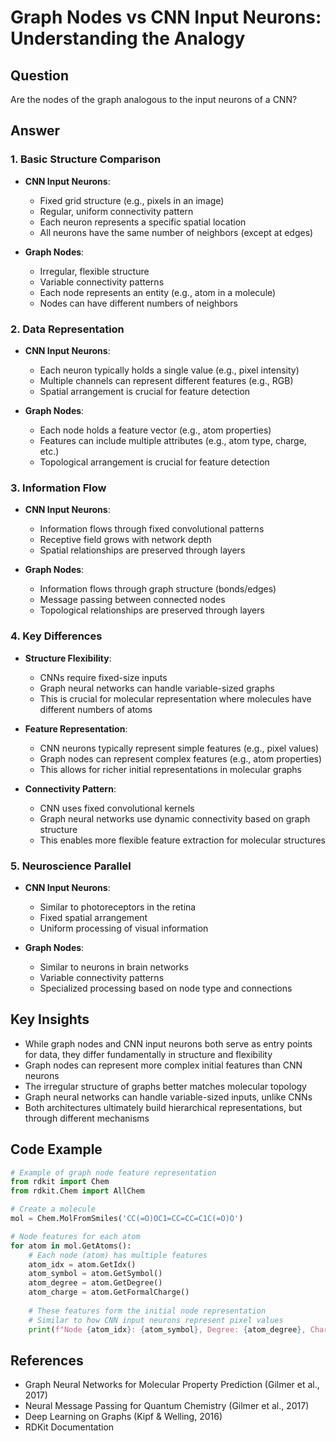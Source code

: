 # Graph Nodes vs CNN Input Neurons: Understanding the Analogy

## Question
Are the nodes of the graph analogous to the input neurons of a CNN?

## Answer

### 1. Basic Structure Comparison
- **CNN Input Neurons**:
  - Fixed grid structure (e.g., pixels in an image)
  - Regular, uniform connectivity pattern
  - Each neuron represents a specific spatial location
  - All neurons have the same number of neighbors (except at edges)

- **Graph Nodes**:
  - Irregular, flexible structure
  - Variable connectivity patterns
  - Each node represents an entity (e.g., atom in a molecule)
  - Nodes can have different numbers of neighbors

### 2. Data Representation
- **CNN Input Neurons**:
  - Each neuron typically holds a single value (e.g., pixel intensity)
  - Multiple channels can represent different features (e.g., RGB)
  - Spatial arrangement is crucial for feature detection

- **Graph Nodes**:
  - Each node holds a feature vector (e.g., atom properties)
  - Features can include multiple attributes (e.g., atom type, charge, etc.)
  - Topological arrangement is crucial for feature detection

### 3. Information Flow
- **CNN Input Neurons**:
  - Information flows through fixed convolutional patterns
  - Receptive field grows with network depth
  - Spatial relationships are preserved through layers

- **Graph Nodes**:
  - Information flows through graph structure (bonds/edges)
  - Message passing between connected nodes
  - Topological relationships are preserved through layers

### 4. Key Differences
- **Structure Flexibility**:
  - CNNs require fixed-size inputs
  - Graph neural networks can handle variable-sized graphs
  - This is crucial for molecular representation where molecules have different numbers of atoms

- **Feature Representation**:
  - CNN neurons typically represent simple features (e.g., pixel values)
  - Graph nodes can represent complex features (e.g., atom properties)
  - This allows for richer initial representations in molecular graphs

- **Connectivity Pattern**:
  - CNN uses fixed convolutional kernels
  - Graph neural networks use dynamic connectivity based on graph structure
  - This enables more flexible feature extraction for molecular structures

### 5. Neuroscience Parallel
- **CNN Input Neurons**:
  - Similar to photoreceptors in the retina
  - Fixed spatial arrangement
  - Uniform processing of visual information

- **Graph Nodes**:
  - Similar to neurons in brain networks
  - Variable connectivity patterns
  - Specialized processing based on node type and connections

## Key Insights
- While graph nodes and CNN input neurons both serve as entry points for data, they differ fundamentally in structure and flexibility
- Graph nodes can represent more complex initial features than CNN neurons
- The irregular structure of graphs better matches molecular topology
- Graph neural networks can handle variable-sized inputs, unlike CNNs
- Both architectures ultimately build hierarchical representations, but through different mechanisms

## Code Example
```python
# Example of graph node feature representation
from rdkit import Chem
from rdkit.Chem import AllChem

# Create a molecule
mol = Chem.MolFromSmiles('CC(=O)OC1=CC=CC=C1C(=O)O')

# Node features for each atom
for atom in mol.GetAtoms():
    # Each node (atom) has multiple features
    atom_idx = atom.GetIdx()
    atom_symbol = atom.GetSymbol()
    atom_degree = atom.GetDegree()
    atom_charge = atom.GetFormalCharge()
    
    # These features form the initial node representation
    # Similar to how CNN input neurons represent pixel values
    print(f"Node {atom_idx}: {atom_symbol}, Degree: {atom_degree}, Charge: {atom_charge}")
```

## References
- Graph Neural Networks for Molecular Property Prediction (Gilmer et al., 2017)
- Neural Message Passing for Quantum Chemistry (Gilmer et al., 2017)
- Deep Learning on Graphs (Kipf & Welling, 2016)
- RDKit Documentation 
